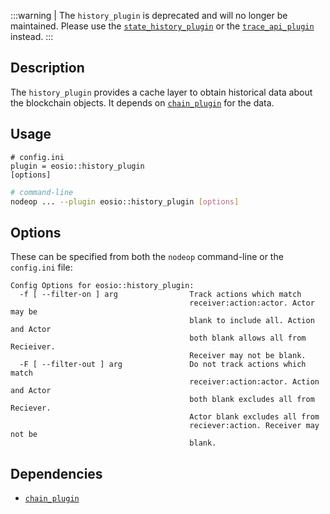 :::warning
| The `history_plugin` is deprecated and will no longer be maintained. Please use the [`state_history_plugin`](state-history-plugin.md) or the [`trace_api_plugin`](trace-api-plugin.md) instead.
:::
## Description

The `history_plugin` provides a cache layer to obtain historical data about the blockchain objects. It depends on [`chain_plugin`](chain-plugin.md) for the data.

## Usage

```console
# config.ini
plugin = eosio::history_plugin
[options]
```
```sh
# command-line
nodeop ... --plugin eosio::history_plugin [options]
```

## Options

These can be specified from both the `nodeop` command-line or the `config.ini` file:

```console
Config Options for eosio::history_plugin:
  -f [ --filter-on ] arg                Track actions which match 
                                        receiver:action:actor. Actor may be 
                                        blank to include all. Action and Actor 
                                        both blank allows all from Recieiver. 
                                        Receiver may not be blank.
  -F [ --filter-out ] arg               Do not track actions which match 
                                        receiver:action:actor. Action and Actor
                                        both blank excludes all from Reciever. 
                                        Actor blank excludes all from 
                                        reciever:action. Receiver may not be 
                                        blank.
```

## Dependencies

* [`chain_plugin`](chain-plugin.md)
